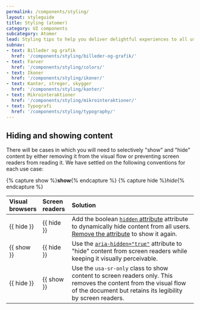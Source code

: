 ```yaml
---
permalink: /components/styling/
layout: styleguide
title: Styling (atomer)
category: UI components
subcategory: Atomer
lead: Styling tips to help you deliver delightful experiences to all users.
subnav:
- text: Billeder og grafik
  href: '/components/styling/billeder-og-grafik/'
- text: Farver
  href: '/components/styling/colors/'
- text: Ikoner
  href: '/components/styling/ikoner/'
- text: Kanter, streger, skygger
  href: '/components/styling/kanter/'
- text: Mikrointeraktioner
  href: '/components/styling/mikrointeraktioner/'
- text: Typografi
  href: '/components/styling/typography/'
---
```


## Hiding and showing content

There will be cases in which you will need to selectively "show" and "hide"
content by either removing it from the visual flow or preventing screen
readers from reading it. We have settled on the following conventions for each
use case:

{% capture show %}**show**{% endcapture %}
{% capture hide %}_hide_{% endcapture %}

Visual<br>browsers | Screen<br>readers | Solution
:--- | :--- | :---
{{ hide }} | {{ hide }} | Add the boolean [`hidden` attribute][hidden] attribute to dynamically hide content from all users. [Remove the attribute][remove-attr] to show it again.
{{ show }} | {{ hide }} | Use the [`aria-hidden="true"`][aria-hidden] attribute to "hide" content from screen readers while keeping it visually perceivable.
{{ hide }} | {{ show }} | Use the `usa-sr-only` class to show content to screen readers only. This removes the content from the visual flow of the document but retains its legibility by screen readers.

[hidden]: https://developer.mozilla.org/en-US/docs/Web/HTML/Global_attributes/hidden
[remove-attr]: https://developer.mozilla.org/en-US/docs/Web/API/Element/removeAttribute
[aria-hidden]: https://www.w3.org/TR/wai-aria/states_and_properties#aria-hidden
